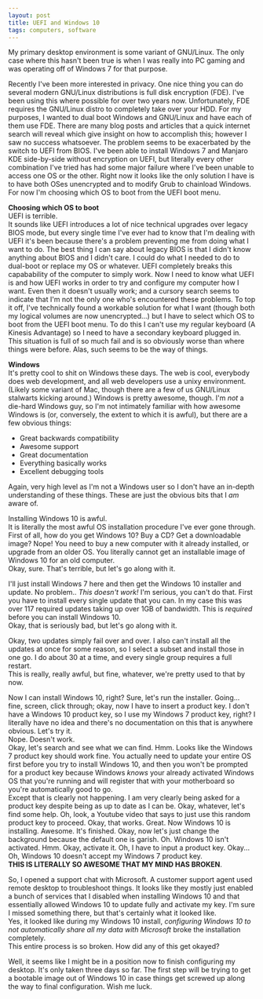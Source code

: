 ```yaml
---
layout: post
title: UEFI and Windows 10
tags: computers, software
---
```


My primary desktop environment is some variant of GNU/Linux.  The only case where this hasn't been true is
when I was really into PC gaming and was operating off of Windows 7 for that purpose.

Recently I've been more interested in privacy.  One nice thing you can do several modern GNU/Linux
distributions is full disk encryption (FDE).  I've been using this where possible for over two years now.
Unfortunately, FDE requires the GNU/Linux distro to completely take over your HDD.
For my purposes, I wanted to dual boot Windows and GNU/Linux and have each of them use FDE.  There are
many blog posts and articles that a quick internet search will reveal which give insight on how to accomplish
this; however I saw no success whatsoever.  The problem seems to be exacerbated by the switch to UEFI from
BIOS.  I've been able to install Windows 7 and Manjaro KDE side-by-side without encryption on UEFI, but
literally every other combination I've tried has had some major failure where I've been unable to access one
OS or the other.  Right now it looks like the only solution I have is to have both OSes unencrypted and
to modify Grub to chainload Windows.  For now I'm choosing which OS to boot from the UEFI boot menu.

**Choosing which OS to boot**<br/>
UEFI is terrible.<br/>
It sounds like UEFI introduces a lot of nice technical upgrades over legacy BIOS mode, but every single time
I've ever had to know that I'm dealing with UEFI it's been because there's a problem preventing me from
doing what I want to do.  The best thing I can say about legacy BIOS is that I didn't know anything about BIOS
and I didn't care.  I could do what I needed to do to dual-boot or replace my OS or whatever. UEFI completely
breaks this capabability of the computer to simply work.  Now I need to know what UEFI is and how UEFI works
in order to try and configure my computer how I want.  Even then it doesn't usually work; and a cursory
search seems to indicate that I'm not the only one who's encountered these problems.  To top it off, I've
technically found a workable solution for what I want (though both my logical volumes are now unencrypted...)
but I have to select which OS to boot from the UEFI boot menu.  To do this I can't use my regular keyboard
(A Kinesis Advantage) so I need to have a secondary keyboard plugged in.  This situation is full of so much
fail and is so obviously worse than where things were before.  Alas, such seems to be the way of things.

**Windows**<br/>
It's pretty cool to shit on Windows these days.  The web is cool, everybody does web development, and all web
developers use a unixy environment. (Likely some variant of Mac, though there are a few of us GNU/Linux
stalwarts kicking around.)  Windows is pretty awesome, though. I'm *not* a die-hard Windows guy, so I'm not
intimately familiar with how awesome Windows is (or, conversely, the extent to which it is awful), but there
are a few obvious things:

- Great backwards compatibility
- Awesome support
- Great documentation
- Everything basically works
- Excellent debugging tools

Again, very high level as I'm not a Windows user so I don't have an in-depth understanding of these things.
These are just the obvious bits that I *am* aware of.

Installing Windows 10 is awful.<br />
It is literally the most awful OS installation procedure I've ever gone through.<br/>
First of all, how do you get Windows 10?  Buy a CD?  Get a downloadable image?  Nope!  You need to buy a
new computer with it already installed, or upgrade from an older OS.  You literally cannot get an installable
image of Windows 10 for an old computer.<br/>
Okay, sure.  That's terrible, but let's go along with it.

I'll just install Windows 7 here and then get the Windows 10 installer and update.  No problem.. *This doesn't
work!*  I'm serious, you can't do that.  First you have to install every single update that you can.  In my
case this was over 117 required updates taking up over 1GB of bandwidth.  This is *required* before you can
install Windows 10.<br/>
Okay, that is seriously bad, but let's go along with it.

Okay, two updates simply fail over and over.  I also can't install all the updates at once for some reason,
so I select a subset and install those in one go.  I do about 30 at a time, and every single group requires a
full restart.<br/>This is really, really awful, but fine, whatever, we're pretty used to that by now.

Now I can install Windows 10, right?  Sure, let's run the installer.  Going... fine, screen, click through; okay, now
I have to insert a product key.  I don't have a Windows 10 product key, so I use my Windows 7 product key,
right?  I literally have no idea and there's no documentation on this that is anywhere obvious.  Let's try it.<br />
Nope.  Doesn't work.</br>
Okay, let's search and see what we can find.  Hmm. Looks like the Windows 7 product key should work fine.
You actually need to update your entire OS first before you try to install Windows 10, and then you won't be
prompted for a product key because Windows *knows* your already activated Windows OS that you're running and
will register that with your motherboard so you're automatically good to go.<br/>
Except that is clearly not happening.  I am very clearly being asked for a product key despite being as up to
date as I can be.  Okay, whatever, let's find some help.  Oh, look, a Youtube video that says to just use this
random product key to proceed.  Okay, that works.  Great.  Now Windows 10 is installing.  Awesome. It's
finished.  Okay, now let's just change the background because the default one is garish. Oh. Windows 10 isn't
activated. Hmm.  Okay, activate it.  Oh, I have to input a product key.  Okay...  Oh, Windows 10 doesn't accept
my Windows 7 product key.<br/>
**THIS IS LITERALLY SO AWESOME THAT MY MIND HAS BROKEN**.

So, I opened a support chat with Microsoft.  A customer support agent used remote desktop to troubleshoot things.
It looks like they mostly just enabled a bunch of services that I disabled when installing Windows 10 and that
essentially allowed Windows 10 to update fully and activate my key.  I'm sure I missed something there, but that's
certainly what it looked like.<br/>
Yes, it looked like during my Windows 10 install, *configuring Windows 10 to not automatically share all my data
with Microsoft* broke the installation completely.<br/>
This entire process is so broken. How did any of this get okayed?

Well, it seems like I might be in a position now to finish configuring my desktop.  It's only taken three days
so far.  The first step will be trying to get a bootable image out of Windows 10 in case things get screwed up
along the way to final configuration.  Wish me luck.
